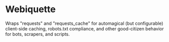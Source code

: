 # Webiquette

Wraps "requests" and "requests_cache" for automagical (but configurable) client-side caching, robots.txt compliance, and other good-citizen behavior for bots, scrapers, and scripts.

